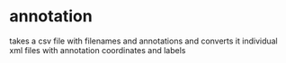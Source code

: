 # annotation
takes a csv file with filenames and annotations and converts it individual xml files with annotation coordinates and labels
